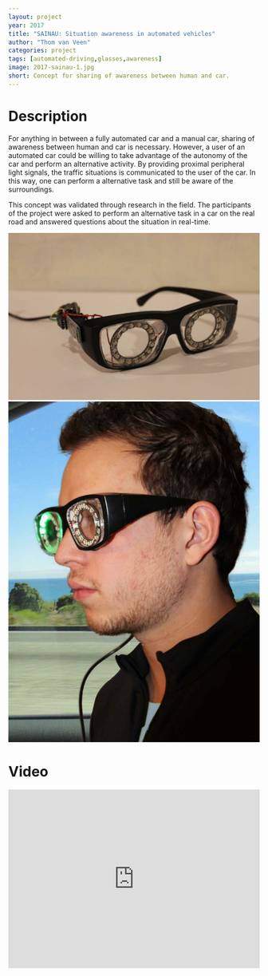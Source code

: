 ```yaml
---
layout: project
year: 2017
title: "SAINAU: Situation awareness in automated vehicles"
author: "Thom van Veen"
categories: project
tags: [automated-driving,glasses,awareness]
image: 2017-sainau-1.jpg
short: Concept for sharing of awareness between human and car.
---
```


# Description
For anything in between a fully automated car and a manual car, sharing of awareness between human and car is necessary. However, a user of an automated car could be willing to take advantage of the autonomy of the car and perform an alternative activity. By providing proximal peripheral light signals, the traffic situations is communicated to the user of the car. In this way, one can perform a alternative task and still be aware of the surroundings.

This concept was validated through research in the field. The participants of the project were asked to perform an alternative task in a car on the real road and answered questions about the situation in real-time.

![sainau](/assets/img/2017-sainau-2.jpg)
![sainau](/assets/img/2017-sainau-3.jpg)

# Video
<iframe style="display:inline-block; border:0px solid #FFF; width: 100%; height: 358px" src="https://www.youtube.com/embed/eYlm5d0JH-I?playlist=eYlm5d0JH-I&loop=1&autoplay=1&mute=1" frameborder="0" allowfullscreen></iframe>
